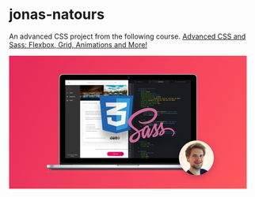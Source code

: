 # jonas-natours

An advanced CSS project from the following course. [Advanced CSS and Sass: Flexbox, Grid, Animations and More!](https://www.udemy.com/course/advanced-css-and-sass/)

![](img/readme1.jpg)


